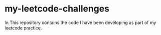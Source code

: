 # my-leetcode-challenges
In This repository contains the code I have been developing as part of my leetcode practice.
